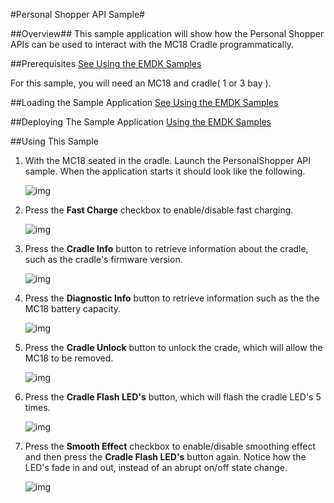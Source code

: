 #Personal Shopper API Sample#

##Overview##
This sample application will show how the Personal Shopper APIs can be used to interact with the MC18 Cradle programmatically.

##Prerequisites
[See Using the EMDK Samples](../guide/sample/emdksamples)

For this sample, you will need an MC18 and cradle( 1 or 3 bay ).

##Loading the Sample Application
[See Using the EMDK Samples](../guide/sample/emdksamples)

##Deploying The Sample Application
[Using the EMDK Samples](../guide/sample/emdksamples)

##Using This Sample

1.  With the MC18 seated in the cradle. Launch the PersonalShopper API sample.
 When the application starts it should look like the following.

	![img](images/samples/personalShopperSampleFirstLaunch.png)

2. Press the **Fast Charge** checkbox to enable/disable fast charging.

	![img](images/samples/personalShopperSampleFastCharge.png)

3. Press the **Cradle Info** button to retrieve information about the cradle, such as the cradle's firmware version.

	![img](images/samples/personalShopperSampleCradleInfo.png)

4. Press the **Diagnostic Info** button to retrieve information such as the the MC18 battery capacity.

	![img](images/samples/personalShopperSampleDiagnosticInfo.png)

5. Press the **Cradle Unlock** button to unlock the crade, which will allow the MC18 to be removed.

	![img](images/samples/personalShopperSampleUnlockCradle.png)

6. Press the **Cradle Flash LED's** button, which will flash the cradle LED's 5 times.

	![img](images/samples/personalShopperSampleFlashLED.png)

7. Press the **Smooth Effect** checkbox to enable/disable smoothing effect and then press the **Cradle Flash LED's** button again. Notice how the
LED's fade in and out, instead of an abrupt on/off state change.

	![img](images/samples/personalShopperSampleSmoothEffect.png)
